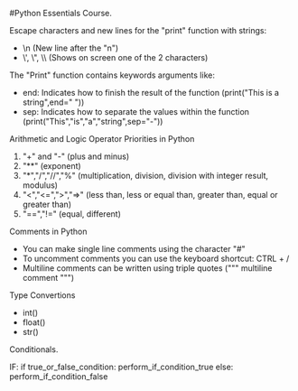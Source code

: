 #Python Essentials Course.

Escape characters and new lines for the "print" function with strings:
- \n (New line after the "n")
- \\', \\", \\\ (Shows on screen one of the 2 characters)

The "Print" function contains keywords arguments like:
- end: Indicates how to finish the result of the function (print("This is a string",end=" "))
- sep: Indicates how to separate the values within the function (print("This","is","a","string",sep="-"))

Arithmetic and Logic Operator Priorities in Python
1. "+" and "-" (plus and minus)
2. "**" (exponent)
3. "*","/","//","%" (multiplication, division, division with integer result, modulus) 
4. "<","<=",">","=>" (less than, less or equal than, greater than, equal or greater than)
5. "==","!=" (equal, different)

Comments in Python
- You can make single line comments using the character "#"
- To uncomment comments you can use the keyboard shortcut: CTRL + /
- Multiline comments can be written using triple quotes (""" multiline comment """)

Type Convertions
- int()
- float()
- str()

Conditionals.

IF:
if true_or_false_condition:
    perform_if_condition_true
else:
    perform_if_condition_false


